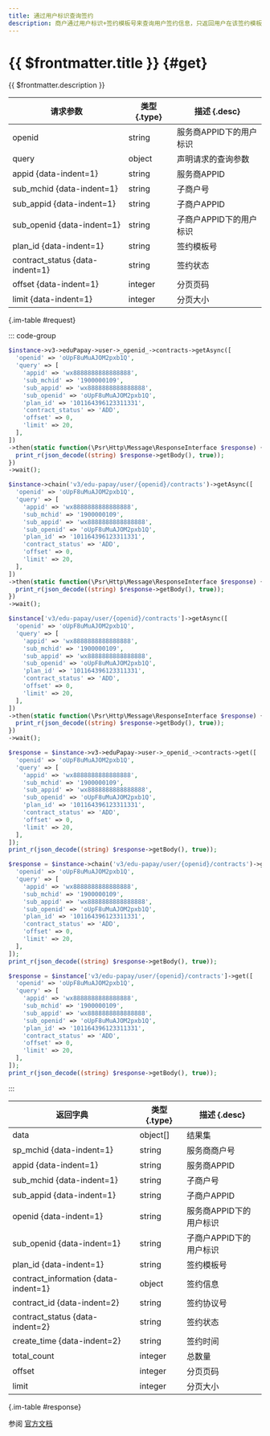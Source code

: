 ```yaml
---
title: 通过用户标识查询签约
description: 商户通过用户标识+签约模板号来查询用户签约信息，只返回用户在该签约模板下的有效签约（一个签约模板仅会存在一个有效签约）；若用户未与该签约模板签约，返回明确错误码
---
```


# {{ $frontmatter.title }} {#get}

{{ $frontmatter.description }}

| 请求参数 | 类型 {.type} | 描述 {.desc}
| --- | --- | ---
| openid | string | 服务商APPID下的用户标识
| query | object | 声明请求的查询参数
| appid {data-indent=1} | string | 服务商APPID
| sub_mchid {data-indent=1} | string | 子商户号
| sub_appid {data-indent=1} | string | 子商户APPID
| sub_openid {data-indent=1} | string | 子商户APPID下的用户标识
| plan_id {data-indent=1} | string | 签约模板号
| contract_status {data-indent=1} | string | 签约状态
| offset {data-indent=1} | integer | 分页页码
| limit {data-indent=1} | integer | 分页大小

{.im-table #request}

::: code-group

```php [异步纯链式]
$instance->v3->eduPapay->user->_openid_->contracts->getAsync([
  'openid' => 'oUpF8uMuAJOM2pxb1Q',
  'query' => [
    'appid' => 'wx8888888888888888',
    'sub_mchid' => '1900000109',
    'sub_appid' => 'wx8888888888888888',
    'sub_openid' => 'oUpF8uMuAJOM2pxb1Q',
    'plan_id' => '101164396123311331',
    'contract_status' => 'ADD',
    'offset' => 0,
    'limit' => 20,
  ],
])
->then(static function(\Psr\Http\Message\ResponseInterface $response) {
  print_r(json_decode((string) $response->getBody(), true));
})
->wait();
```

```php [异步声明式]
$instance->chain('v3/edu-papay/user/{openid}/contracts')->getAsync([
  'openid' => 'oUpF8uMuAJOM2pxb1Q',
  'query' => [
    'appid' => 'wx8888888888888888',
    'sub_mchid' => '1900000109',
    'sub_appid' => 'wx8888888888888888',
    'sub_openid' => 'oUpF8uMuAJOM2pxb1Q',
    'plan_id' => '101164396123311331',
    'contract_status' => 'ADD',
    'offset' => 0,
    'limit' => 20,
  ],
])
->then(static function(\Psr\Http\Message\ResponseInterface $response) {
  print_r(json_decode((string) $response->getBody(), true));
})
->wait();
```

```php [异步属性式]
$instance['v3/edu-papay/user/{openid}/contracts']->getAsync([
  'openid' => 'oUpF8uMuAJOM2pxb1Q',
  'query' => [
    'appid' => 'wx8888888888888888',
    'sub_mchid' => '1900000109',
    'sub_appid' => 'wx8888888888888888',
    'sub_openid' => 'oUpF8uMuAJOM2pxb1Q',
    'plan_id' => '101164396123311331',
    'contract_status' => 'ADD',
    'offset' => 0,
    'limit' => 20,
  ],
])
->then(static function(\Psr\Http\Message\ResponseInterface $response) {
  print_r(json_decode((string) $response->getBody(), true));
})
->wait();
```

```php [同步纯链式]
$response = $instance->v3->eduPapay->user->_openid_->contracts->get([
  'openid' => 'oUpF8uMuAJOM2pxb1Q',
  'query' => [
    'appid' => 'wx8888888888888888',
    'sub_mchid' => '1900000109',
    'sub_appid' => 'wx8888888888888888',
    'sub_openid' => 'oUpF8uMuAJOM2pxb1Q',
    'plan_id' => '101164396123311331',
    'contract_status' => 'ADD',
    'offset' => 0,
    'limit' => 20,
  ],
]);
print_r(json_decode((string) $response->getBody(), true));
```

```php [同步声明式]
$response = $instance->chain('v3/edu-papay/user/{openid}/contracts')->get([
  'openid' => 'oUpF8uMuAJOM2pxb1Q',
  'query' => [
    'appid' => 'wx8888888888888888',
    'sub_mchid' => '1900000109',
    'sub_appid' => 'wx8888888888888888',
    'sub_openid' => 'oUpF8uMuAJOM2pxb1Q',
    'plan_id' => '101164396123311331',
    'contract_status' => 'ADD',
    'offset' => 0,
    'limit' => 20,
  ],
]);
print_r(json_decode((string) $response->getBody(), true));
```

```php [同步属性式]
$response = $instance['v3/edu-papay/user/{openid}/contracts']->get([
  'openid' => 'oUpF8uMuAJOM2pxb1Q',
  'query' => [
    'appid' => 'wx8888888888888888',
    'sub_mchid' => '1900000109',
    'sub_appid' => 'wx8888888888888888',
    'sub_openid' => 'oUpF8uMuAJOM2pxb1Q',
    'plan_id' => '101164396123311331',
    'contract_status' => 'ADD',
    'offset' => 0,
    'limit' => 20,
  ],
]);
print_r(json_decode((string) $response->getBody(), true));
```

:::

| 返回字典 | 类型 {.type} | 描述 {.desc}
| --- | --- | ---
| data | object[] | 结果集
| sp_mchid {data-indent=1} | string | 服务商商户号
| appid {data-indent=1} | string | 服务商APPID
| sub_mchid {data-indent=1} | string | 子商户号
| sub_appid {data-indent=1} | string | 子商户APPID
| openid {data-indent=1} | string | 服务商APPID下的用户标识
| sub_openid {data-indent=1} | string | 子商户APPID下的用户标识
| plan_id {data-indent=1} | string | 签约模板号
| contract_information {data-indent=1} | object | 签约信息
| contract_id {data-indent=2} | string | 签约协议号
| contract_status {data-indent=2} | string | 签约状态
| create_time {data-indent=2} | string | 签约时间
| total_count | integer | 总数量
| offset | integer | 分页页码
| limit | integer | 分页大小

{.im-table #response}

参阅 [官方文档](https://pay.weixin.qq.com/wiki/doc/apiv3/Offline/apis/chapter5_2_3.shtml)
